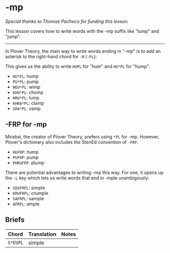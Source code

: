 # -mp

_Special thanks to Thomas Pacheco for funding this lesson._

This lesson covers how to write words with the -mp suffix like "lump" and "jump".

-------

In Plover Theory, the main way to write words ending in "-mp" is to add an asterisk to the right-hand chord for `-M` (`-PL`):

<Steno-Display labels="all" stroke="*M" />

This gives us the ability to write `HUPL` for "hum" and `HU*PL` for "hump".

* `HU*PL`: hump
* `PU*PL`: pump
* `WEU*PL`: wimp
* `KHO*PL`: chomp
* `HRU*PL`: lump
* `KHRA*PL`: clamp
* `SRA*PL`: vamp

## -FRP for -mp

Mirabai, the creator of Plover Theory, prefers using `*PL` for -mp. However, Plover's dictionary also includes the StenEd convention of `-FRP`.

<Steno-Display labels="all" stroke="-FRP" />

* `HUFRP`: hump
* `PUFRP`: pump
* `PHRUFRP`: plump

There are potential advantages to writing -mp this way. For one, it opens up the `-L` key which lets us write words that end in -mple unambigously:

- `SEUFRPL`: simple
- `KRUFRPL`: crumple
- `SAFRPL`: sample
- `AFRPL`: ample

## Briefs

|   Chord    |  Translation  | Notes |
| :--------- | :------------ | :---- |
| `S*EUPL`    | simple       |  |